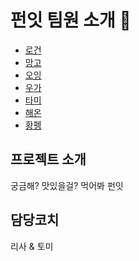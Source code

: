 # 펀잇 팀원 소개 🥄

- [로건](로건.md)
- [망고](%EB%A7%9D%EA%B3%A0.md)
- [오잉](오잉.md)
- [우가](우가.md)
- [타미](타미.md)
- [해온](해온.md)
- [황펭](황펭.md)

## 프로젝트 소개

궁금해? 맛있을걸? 먹어봐 펀잇

## 담당코치

리사 & 토미
